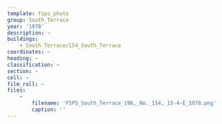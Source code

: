 ```yaml
---
template: fsps_photo
group: South_Terrace
year: '1978'
description: ~
buildings:
    - South_Terrace/154_South_Terrace
coordinates: ~
heading: ~
classification: ~
section: ~
cell: ~
film_roll: ~
files:
    -
        filename: 'FSPS_South_Terrace_196,_No._154,_15-4-E_1978.png'
        caption: ''
---
```


